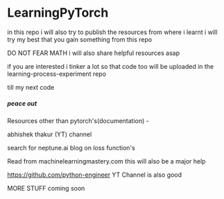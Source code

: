 # LearningPyTorch
in this repo i will also try to publish the resources from where i learnt 
i will try my best that you gain something from this repo

DO NOT FEAR MATH 
i will also share helpful resources asap 

if you are interested
i tinker a lot so that code too will be uploaded in the learning-process-experiment repo 

till my next code 
#####  peace out

Resources other than pytorch's(documentation) -

abhishek thakur (YT) channel

search for neptune.ai blog on loss function's 

Read from machinelearningmastery.com this will also be a major help 

https://github.com/python-engineer YT Channel is also good

MORE STUFF coming soon
